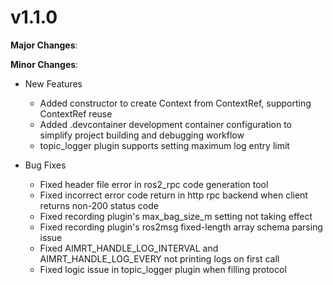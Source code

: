 # v1.1.0

**Major Changes**:

**Minor Changes**:

- New Features

  - Added constructor to create Context from ContextRef, supporting ContextRef reuse
  - Added .devcontainer development container configuration to simplify project building and debugging workflow
  - topic_logger plugin supports setting maximum log entry limit

- Bug Fixes
  - Fixed header file error in ros2_rpc code generation tool
  - Fixed incorrect error code return in http rpc backend when client returns non-200 status code
  - Fixed recording plugin's max_bag_size_m setting not taking effect
  - Fixed recording plugin's ros2msg fixed-length array schema parsing issue
  - Fixed AIMRT_HANDLE_LOG_INTERVAL and AIMRT_HANDLE_LOG_EVERY not printing logs on first call
  - Fixed logic issue in topic_logger plugin when filling protocol
